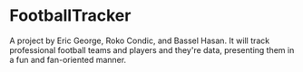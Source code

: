 # FootballTracker
A project by Eric George, Roko Condic, and Bassel Hasan. It will track professional football teams and players and they're data, presenting them in a fun and fan-oriented manner.

